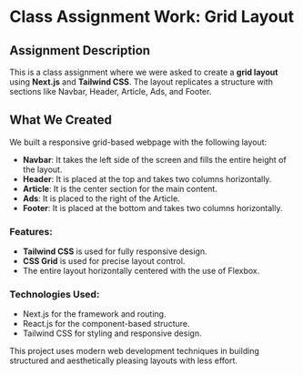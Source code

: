 # Class Assignment Work: Grid Layout

## Assignment Description
This is a class assignment where we were asked to create a **grid layout** using **Next.js** and **Tailwind CSS**. The layout replicates a structure with sections like Navbar, Header, Article, Ads, and Footer.

## What We Created
We built a responsive grid-based webpage with the following layout:

- **Navbar**: It takes the left side of the screen and fills the entire height of the layout.
- **Header**: It is placed at the top and takes two columns horizontally.
- **Article**: It is the center section for the main content.
- **Ads**: It is placed to the right of the Article.
- **Footer**: It is placed at the bottom and takes two columns horizontally.

### Features:
- **Tailwind CSS** is used for fully responsive design.
- **CSS Grid** is used for precise layout control.
- The entire layout horizontally centered with the use of Flexbox.

### Technologies Used:
- Next.js for the framework and routing.
- React.js for the component-based structure.
- Tailwind CSS for styling and responsive design.

This project uses modern web development techniques in building structured and aesthetically pleasing layouts with less effort.